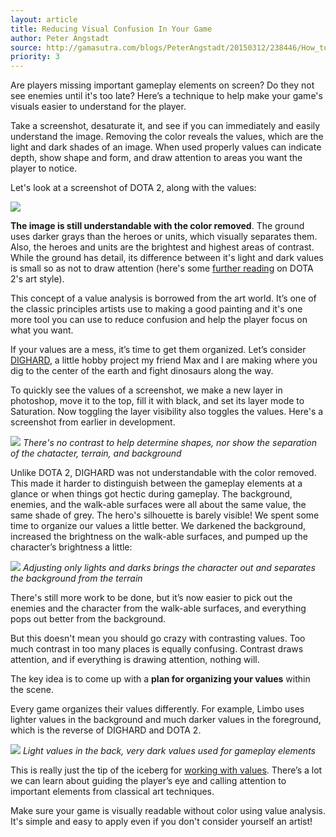 ```yaml
---
layout: article
title: Reducing Visual Confusion In Your Game
author: Peter Angstadt
source: http://gamasutra.com/blogs/PeterAngstadt/20150312/238446/How_to_Reduce_Visual_Confusion_in_Your_Game.php
priority: 3
---
```


Are players missing important gameplay elements on screen? Do they not see enemies until it's too late? Here’s a technique to help make your game's visuals easier to understand for the player.

Take a screenshot, desaturate it, and see if you can immediately and easily understand the image. Removing the color reveals the values, which are the light and dark shades of an image. When used properly values can indicate depth, show shape and form, and draw attention to areas you want the player to notice.

Let's look at a screenshot of DOTA 2, along with the values:

![ ][DOTA 2]

__The image is still understandable with the color removed__. The ground uses darker grays than the heroes or units, which visually separates them. Also, the heroes and units are the brightest and highest areas of contrast. While the ground has detail, its difference between it's light and dark values is small so as not to draw attention (here's some [further reading](http://media.steampowered.com/apps/dota2/workshop/Dota2CharacterArtGuide.pdf) on DOTA 2's art style).

This concept of a value analysis is borrowed from the art world. It’s one of the classic principles artists use to making a good painting and it's one more tool you can use to reduce confusion and help the player focus on what you want.

If your values are a mess, it’s time to get them organized. Let’s consider [DIGHARD](http://dighardcrisis.com/), a little hobby project my friend Max and I are making where you dig to the center of the earth and fight dinosaurs along the way.

To quickly see the values of a screenshot, we make a new layer in photoshop, move it to the top, fill it with black, and set its layer mode to Saturation. Now toggling the layer visibility also toggles the values. Here's a screenshot from earlier in development.

![ ][Dighard 1]
<cite>There's no contrast to help determine shapes, nor show the separation of the chatacter, terrain, and background</cite>

Unlike DOTA 2, DIGHARD was not understandable with the color removed. This made it harder to distinguish between the gameplay elements at a glance or when things got hectic during gameplay. The background, enemies, and the walk-able surfaces were all about the same value, the same shade of grey. The hero's silhouette is barely visible!
We spent some time to organize our values a little better. We darkened the background, increased the brightness on the walk-able surfaces, and pumped up the character’s brightness a little:

![ ][Dighard 2]
<cite>Adjusting only lights and darks brings the character out and separates the background from the terrain</cite>

There's still more work to be done, but it’s now easier to pick out the enemies and the character from the walk-able surfaces, and everything pops out better from the background.

But this doesn't mean you should go crazy with contrasting values. Too much contrast in too many places is equally confusing. Contrast draws attention, and if everything is drawing attention, nothing will.

The key idea is to come up with a __plan for organizing your values__ within the scene.

Every game organizes their values differently. For example, Limbo uses lighter values in the background and much darker values in the foreground, which is the reverse of DIGHARD and DOTA 2.

![ ][Limbo]
<cite>Light values in the back, very dark values used for gameplay elements</cite>

This is really just the tip of the iceberg for [working with values](https://www.youtube.com/watch?v=_1f7VsTILQ4#t=48). There’s a lot we can learn about guiding the player’s eye and calling attention to important elements from classical art techniques.

Make sure your game is visually readable without color using value analysis. It's simple and easy to apply even if you don't consider yourself an artist!

[DOTA 2]: ./dota2.jpg
[Dighard 1]: ./dighard1.jpg
[Dighard 2]: ./dighard2.jpg
[Limbo]: ./limbo.jpg